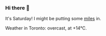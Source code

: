 ### Hi there :wave:

It's Saturday! I might be putting some [miles](https://www.strava.com/athletes/889963) in.

Weather in Toronto: overcast, at +14°C.
